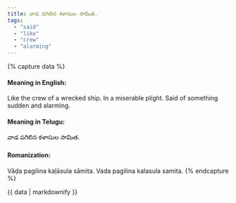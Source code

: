 ```yaml
---
title: వాడ పగిలిన కళాసుల సామిత.
tags:
  - "said"
  - "like"
  - "crew"
  - "alarming"
---
```


{% capture data %}
#### Meaning in English:
Like the crew of a wrecked ship.
In a miserable plight.
Said of something sudden and alarming.

#### Meaning in Telugu:
వాడ పగిలిన కళాసుల సామిత.

#### Romanization:
Vāḍa pagilina kaḷāsula sāmita.
Vada pagilina kalasula samita.
{% endcapture %}

{{ data | markdownify }}

